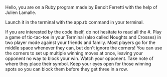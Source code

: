 Hello, you are on a Ruby program made by Benoit Ferretti with the help of Julien Lamalle.

Launch it in the terminal with the app.rb command in your terminal.

If you are interested by the code itself, do not hesitate to read all the #.
Play a game of tic-tac-toe in your Terminal (also called Noughts and Crosses) in two player mode against your friends and family. Most players go for the middle space whenever they can, but don't ignore the corners! You can use the corners to set up multiple winning moves at once, leaving your opponent no way to block your win. Watch your opponent. Take note of where they place their symbol. Keep your eyes open for those winning spots so you can block them before they get three in a row. 
